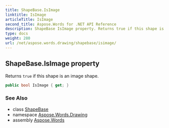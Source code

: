 ```yaml
---
title: ShapeBase.IsImage
linktitle: IsImage
articleTitle: IsImage
second_title: Aspose.Words for .NET API Reference
description: ShapeBase IsImage property. Returns true if this shape is an image shape in C#.
type: docs
weight: 280
url: /net/aspose.words.drawing/shapebase/isimage/
---
```

## ShapeBase.IsImage property

Returns `true` if this shape is an image shape.

```csharp
public bool IsImage { get; }
```

### See Also

* class [ShapeBase](../)
* namespace [Aspose.Words.Drawing](../../shapebase/)
* assembly [Aspose.Words](../../../)
